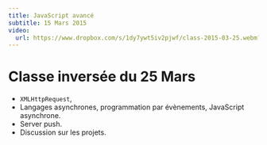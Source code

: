```yaml
---
title: JavaScript avancé
subtitle: 15 Mars 2015
video:
  url: https://www.dropbox.com/s/1dy7ywt5iv2pjwf/class-2015-03-25.webm?dl=1
---
```


# Classe inversée du 25 Mars

- `XMLHttpRequest`,
- Langages asynchrones, programmation par évènements, JavaScript
  asynchrone.
- Server push.
- Discussion sur les projets.
